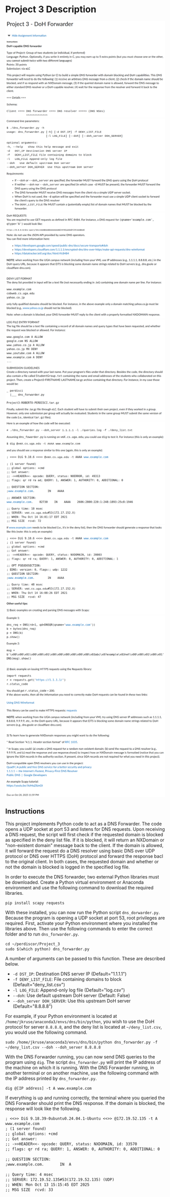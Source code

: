 # Project 3 Description
<p align="center">
  <img src="img/Description_1.png" /><br>
  <img src="img/Description_2.png" /><br>
  <img src="img/Description_3.png" /><br>
  <img src="img/Description_4.png" /><br>
  <img src="img/Description_5.png" /><br>
  <img src="img/Description_6.png" /><br>
  <img src="img/Description_7.png" /><br>
  <img src="img/Description_8.png" />
</p>

## Instructions
This project implements Python code to act as a DNS Forwarder. The code opens a UDP socket at port 53 and listens for DNS requests. Upon receiving a DNS request, the script will first check if the requested domain is blocked as specified in the deny list file. If it is blocked, it will return an NXDomain or "non-existent domain" message back to the client. If the domain is allowed, it will forward the request do a DNS resolver using basic DNS over UDP protocol or DNS over HTTPS (DoH) protocol and forward the response bacl to the original client. In both cases, the requested domain and whether or not the domain is blocked is logged in the specified log file.

In order to execute the DNS forwarder, two external Python libraries must be downloaded. Create a Python virtual environment or Anaconda environment and use the following command to download the required libraries.

    pip install scapy requests

With these installed, you can now run the Python script `dns_dorwarder.py`. Because the program is opening a UDP socket at port 53, root privileges are required. First, activate your Python environment where you installed the libraries above. Then use the following commands to enter the correct folder and to run `dns_forwarder.py`.

    cd ~/perdiscor/Project_3
    sudo $(which python) dns_forwarder.py

A number of arguments can be passed to this function. These are described below.

* `-d DST_IP`: Destination DNS server IP  (Default="1.1.1.1")
* `-f DENY_LIST_FILE`: File containing domains to block  (Default="deny_list.csv")
* `-l LOG_FILE`: Append-only log file  (Default="log.csv")
* `--doh`: Use default upstream DoH server  (Default: False)
* `--doh_server DOH_SERVER`: Use this upstream DoH server  (Default="8.8.8.8")

For example, if your Python environment is located at `/home/jkruse/anaconda3/envs/dns/bin/python`, you wish to use the DoH protocol for server `8.8.8.8`, and the deny list is located at `~/deny_list.csv`, you would use the following command.

    sudo /home/jkruse/anaconda3/envs/dns/bin/python dns_forwarder.py -f ~/deny_list.csv --doh --doh_server 8.8.8.8

With the DNS Forwarder running, you can now send DNS queries to the program using `dig`. The script `dns_forwarder.py` will print the IP address of the machine on which it is running. With the DNS Forwarder running, in another terminal or on another machine, use the following command with the IP address printed by `dns_forwarder.py`.

    dig @[IP address] -t A www.example.com

If everything is up and running correctly, the terminal where you queried the DNS Forwarder should print the DNS response. If the domain is blocked, the response will look like the following.

    ; <<>> DiG 9.18.39-0ubuntu0.24.04.1-Ubuntu <<>> @172.19.52.135 -t A www.example.com
    ; (1 server found)
    ;; global options: +cmd
    ;; Got answer:
    ;; ->>HEADER<<- opcode: QUERY, status: NXDOMAIN, id: 33570
    ;; flags: qr rd ra; QUERY: 1, ANSWER: 0, AUTHORITY: 0, ADDITIONAL: 0

    ;; QUESTION SECTION:
    ;www.example.com.		IN	A

    ;; Query time: 4 msec
    ;; SERVER: 172.19.52.135#53(172.19.52.135) (UDP)
    ;; WHEN: Mon Oct 13 15:15:45 EDT 2025
    ;; MSG SIZE  rcvd: 33
